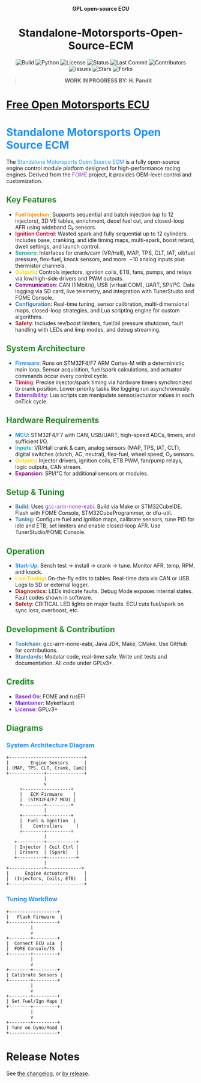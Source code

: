 <div align="center">

<b>GPL open-source ECU</b>

# Standalone-Motorsports-Open-Source-ECM

![Build](https://github.com/MykeHaunt/Standalone-Motorsports-Open-Source-ECM/actions/workflows/conda-package.yml/badge.svg)
![Python](https://img.shields.io/badge/python-3.7%2B-blue.svg)
![License](https://img.shields.io/github/license/MykeHaunt/Standalone-Motorsports-Open-Source-ECM)
![Status](https://img.shields.io/badge/status-Beta-blue.svg)
![Last Commit](https://img.shields.io/github/last-commit/MykeHaunt/Standalone-Motorsports-Open-Source-ECM)
![Contributors](https://img.shields.io/github/contributors/MykeHaunt/Standalone-Motorsports-Open-Source-ECM)
![Issues](https://img.shields.io/github/issues/MykeHaunt/Standalone-Motorsports-Open-Source-ECM)
![Stars](https://img.shields.io/github/stars/MykeHaunt/Standalone-Motorsports-Open-Source-ECM?style=social)
![Forks](https://img.shields.io/github/forks/MykeHaunt/Standalone-Motorsports-Open-Source-ECM?style=social)

> **WORK IN PROGRESS BY: H. Pandit**

</div>

# [Free Open Motorsports ECU](https://www.fome.tech/)

# <span style="color:#1E90FF">Standalone Motorsports Open Source ECM</span>

The <span style="color:#1E90FF">Standalone Motorsports Open Source ECM</span> is a fully open-source engine control module platform designed for high-performance racing engines. Derived from the <span style="color:#8A2BE2">FOME</span> project, it provides OEM-level control and customization.

## <span style="color:#228B22">Key Features</span>

- <span style="color:#FF8C00"><b>Fuel Injection</b></span>: Supports sequential and batch injection (up to 12 injectors), 3D VE tables, enrichment, decel fuel cut, and closed-loop AFR using wideband O₂ sensors.
- <span style="color:#DC143C"><b>Ignition Control</b></span>: Wasted spark and fully sequential up to 12 cylinders. Includes base, cranking, and idle timing maps, multi-spark, boost retard, dwell settings, and launch control.
- <span style="color:#20B2AA"><b>Sensors</b></span>: Interfaces for crank/cam (VR/Hall), MAP, TPS, CLT, IAT, oil/fuel pressure, flex-fuel, knock sensors, and more. ~10 analog inputs plus thermistor channels.
- <span style="color:#FFD700"><b>Outputs</b></span>: Controls injectors, ignition coils, ETB, fans, pumps, and relays via low/high-side drivers and PWM outputs.
- <span style="color:#8B008B"><b>Communication</b></span>: CAN (1 Mbit/s), USB (virtual COM), UART, SPI/I²C. Data logging via SD card, live telemetry, and integration with TunerStudio and FOME Console.
- <span style="color:#4682B4"><b>Configuration</b></span>: Real-time tuning, sensor calibration, multi-dimensional maps, closed-loop strategies, and Lua scripting engine for custom algorithms.
- <span style="color:#B22222"><b>Safety</b></span>: Includes rev/boost limiters, fuel/oil pressure shutdown, fault handling with LEDs and limp modes, and debug streaming.

## <span style="color:#228B22">System Architecture</span>

- <span style="color:#1E90FF"><b>Firmware</b></span>: Runs on STM32F4/F7 ARM Cortex-M with a deterministic main loop. Sensor acquisition, fuel/spark calculations, and actuator commands occur every control cycle.
- <span style="color:#DC143C"><b>Timing</b></span>: Precise injector/spark timing via hardware timers synchronized to crank position. Lower-priority tasks like logging run asynchronously.
- <span style="color:#8A2BE2"><b>Extensibility</b></span>: Lua scripts can manipulate sensor/actuator values in each onTick cycle.

## <span style="color:#228B22">Hardware Requirements</span>

- <span style="color:#1E90FF"><b>MCU</b></span>: STM32F4/F7 with CAN, USB/UART, high-speed ADCs, timers, and sufficient I/O.
- <span style="color:#20B2AA"><b>Inputs</b></span>: VR/Hall crank & cam, analog sensors (MAP, TPS, IAT, CLT), digital switches (clutch, AC, neutral), flex-fuel, wheel speed, O₂ sensors.
- <span style="color:#FFD700"><b>Outputs</b></span>: Injector drivers, ignition coils, ETB PWM, fan/pump relays, logic outputs, CAN stream.
- <span style="color:#8B008B"><b>Expansion</b></span>: SPI/I²C for additional sensors or modules.

## <span style="color:#228B22">Setup & Tuning</span>

- <span style="color:#4682B4"><b>Build</b></span>: Uses <span style="color:#8A2BE2">gcc-arm-none-eabi</span>. Build via Make or STM32CubeIDE. Flash with FOME Console, STM32CubeProgrammer, or dfu-util.
- <span style="color:#4682B4"><b>Tuning</b></span>: Configure fuel and ignition maps, calibrate sensors, tune PID for idle and ETB, set limiters and enable closed-loop AFR. Use TunerStudio/FOME Console.

## <span style="color:#228B22">Operation</span>

- <span style="color:#1E90FF"><b>Start-Up</b></span>: Bench test → install → crank → tune. Monitor AFR, temp, RPM, and knock.
- <span style="color:#FFD700"><b>Live Tuning</b></span>: On-the-fly edits to tables. Real-time data via CAN or USB. Logs to SD or external logger.
- <span style="color:#B22222"><b>Diagnostics</b></span>: LEDs indicate faults. Debug Mode exposes internal states. Fault codes shown in software.
- <span style="color:#B22222"><b>Safety</b></span>: CRITICAL LED lights on major faults. ECU cuts fuel/spark on sync loss, overboost, etc.

## <span style="color:#228B22">Development & Contribution</span>

- <span style="color:#4682B4"><b>Toolchain</b></span>: gcc-arm-none-eabi, Java JDK, Make, CMake. Use GitHub for contributions.
- <span style="color:#4682B4"><b>Standards</b></span>: Modular code, real-time safe. Write unit tests and documentation. All code under GPLv3+.

## <span style="color:#228B22">Credits</span>

- <span style="color:#8A2BE2"><b>Based On</b></span>: FOME and rusEFI
- <span style="color:#8A2BE2"><b>Maintainer</b></span>: MykeHaunt
- <span style="color:#8A2BE2"><b>License</b></span>: GPLv3+

## <span style="color:#228B22">Diagrams</span>

### <span style="color:#1E90FF">System Architecture Diagram</span>

```plaintext
+----------------------------+
|        Engine Sensors      |
| (MAP, TPS, CLT, Crank, Cam)|
+-------------+--------------+
              |
              v
     +------------------+
     |   ECM Firmware    |
     |  (STM32F4/F7 MCU) |
     +--------+---------+
              |
     +--------+---------+
     |  Fuel & Ignition  |
     |    Controllers     |
     +--------+---------+
              |
   +----------+-----------+
   | Injector | Coil Ctrl |
   | Drivers  | (Spark)   |
   +----------+-----------+
              |
+-------------+-------------+
|      Engine Actuators      |
|  (Injectors, Coils, ETB)   |
+----------------------------+
```

### <span style="color:#1E90FF">Tuning Workflow</span>

```plaintext
+------------------+
|   Flash Firmware  |
+--------+---------+
         |
         v
+--------+---------+
|  Connect ECU via  |
|  FOME Console/TS  |
+--------+---------+
         |
         v
+--------+---------+
| Calibrate Sensors |
+--------+---------+
         |
         v
+--------+---------+
| Set Fuel/Ign Maps |
+--------+---------+
         |
         v
+--------+---------+
| Tune on Dyno/Road |
+------------------+
```


# Release Notes

See [the changelog](firmware/CHANGELOG.md), or [by release](https://github.com/FOME-Tech/fome-fw/releases).
